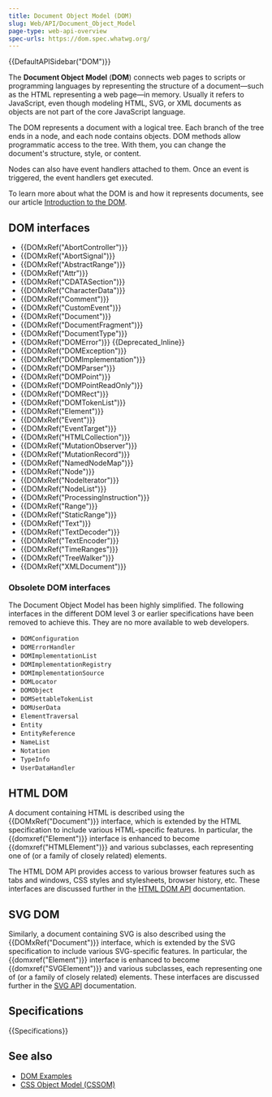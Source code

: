 ```yaml
---
title: Document Object Model (DOM)
slug: Web/API/Document_Object_Model
page-type: web-api-overview
spec-urls: https://dom.spec.whatwg.org/
---
```


{{DefaultAPISidebar("DOM")}}

The **Document Object Model** (**DOM**) connects web pages to scripts or programming languages by representing the structure of a document—such as the HTML representing a web page—in memory. Usually it refers to JavaScript, even though modeling HTML, SVG, or XML documents as objects are not part of the core JavaScript language.

The DOM represents a document with a logical tree. Each branch of the tree ends in a node, and each node contains objects. DOM methods allow programmatic access to the tree. With them, you can change the document's structure, style, or content.

Nodes can also have event handlers attached to them. Once an event is triggered, the event handlers get executed.

To learn more about what the DOM is and how it represents documents, see our article [Introduction to the DOM](/en-US/docs/Web/API/Document_Object_Model/Introduction).

## DOM interfaces

- {{DOMxRef("AbortController")}}
- {{DOMxRef("AbortSignal")}}
- {{DOMxRef("AbstractRange")}}
- {{DOMxRef("Attr")}}
- {{DOMxRef("CDATASection")}}
- {{DOMxRef("CharacterData")}}
- {{DOMxRef("Comment")}}
- {{DOMxRef("CustomEvent")}}
- {{DOMxRef("Document")}}
- {{DOMxRef("DocumentFragment")}}
- {{DOMxRef("DocumentType")}}
- {{DOMxRef("DOMError")}} {{Deprecated_Inline}}
- {{DOMxRef("DOMException")}}
- {{DOMxRef("DOMImplementation")}}
- {{DOMxRef("DOMParser")}}
- {{DOMxRef("DOMPoint")}}
- {{DOMxRef("DOMPointReadOnly")}}
- {{DOMxRef("DOMRect")}}
- {{DOMxRef("DOMTokenList")}}
- {{DOMxRef("Element")}}
- {{DOMxRef("Event")}}
- {{DOMxRef("EventTarget")}}
- {{DOMxRef("HTMLCollection")}}
- {{DOMxRef("MutationObserver")}}
- {{DOMxRef("MutationRecord")}}
- {{DOMxRef("NamedNodeMap")}}
- {{DOMxRef("Node")}}
- {{DOMxRef("NodeIterator")}}
- {{DOMxRef("NodeList")}}
- {{DOMxRef("ProcessingInstruction")}}
- {{DOMxRef("Range")}}
- {{DOMxRef("StaticRange")}}
- {{DOMxRef("Text")}}
- {{DOMxRef("TextDecoder")}}
- {{DOMxRef("TextEncoder")}}
- {{DOMxRef("TimeRanges")}}
- {{DOMxRef("TreeWalker")}}
- {{DOMxRef("XMLDocument")}}

### Obsolete DOM interfaces

The Document Object Model has been highly simplified. The following interfaces in the different DOM level 3 or earlier specifications have been removed to achieve this. They are no more available to web developers.
- `DOMConfiguration`
- `DOMErrorHandler`
- `DOMImplementationList`
- `DOMImplementationRegistry`
- `DOMImplementationSource`
- `DOMLocator`
- `DOMObject`
- `DOMSettableTokenList`
- `DOMUserData`
- `ElementTraversal`
- `Entity`
- `EntityReference`
- `NameList`
- `Notation`
- `TypeInfo`
- `UserDataHandler`

## HTML DOM

A document containing HTML is described using the {{DOMxRef("Document")}} interface, which is extended by the HTML specification to include various HTML-specific features. In particular, the {{domxref("Element")}} interface is enhanced to become {{domxref("HTMLElement")}} and various subclasses, each representing one of (or a family of closely related) elements.

The HTML DOM API provides access to various browser features such as tabs and windows, CSS styles and stylesheets, browser history, etc. These interfaces are discussed further in the [HTML DOM API](/en-US/docs/Web/API/HTML_DOM_API) documentation.

## SVG DOM

Similarly, a document containing SVG is also described using the {{DOMxRef("Document")}} interface, which is extended by the SVG specification to include various SVG-specific features. In particular, the {{domxref("Element")}} interface is enhanced to become {{domxref("SVGElement")}} and various subclasses, each representing one of (or a family of closely related) elements. These interfaces are discussed further in the [SVG API](/en-US/docs/Web/API/SVG_API) documentation.

## Specifications

{{Specifications}}

## See also

- [DOM Examples](/en-US/docs/Web/API/Document_Object_Model/Examples)
- [CSS Object Model (CSSOM)](/en-US/docs/Web/API/CSS_Object_Model)
